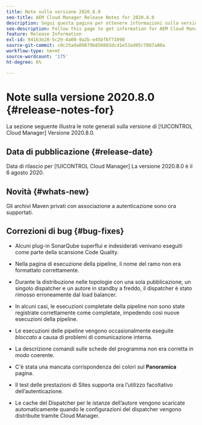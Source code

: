 ```yaml
---
title: Note sulla versione 2020.8.0
seo-title: AEM Cloud Manager Release Notes for 2020.8.0
description: Segui questa pagina per ottenere informazioni sulla versione 2020.8.0 di Cloud Manager
seo-description: Follow this page to get information for AEM Cloud Manager Release 2020.8.0
feature: Release Information
exl-id: 94163e28-5c29-4a00-9a2b-e45bf6f71098
source-git-commit: c0c25ada09879b850883dcd1e53ad05c7087a80a
workflow-type: tm+mt
source-wordcount: '175'
ht-degree: 6%

---
```


# Note sulla versione 2020.8.0 {#release-notes-for}

La sezione seguente illustra le note generali sulla versione di [!UICONTROL Cloud Manager] Versione 2020.8.0.

## Data di pubblicazione {#release-date}

Data di rilascio per [!UICONTROL Cloud Manager] La versione 2020.8.0 è il 6 agosto 2020.

## Novità {#whats-new}

Gli archivi Maven privati con associazione a autenticazione sono ora supportati.

## Correzioni di bug {#bug-fixes}

* Alcuni plug-in SonarQube superflui e indesiderati venivano eseguiti come parte della scansione Code Quality.

* Nella pagina di esecuzione della pipeline, il nome del ramo non era formattato correttamente.

* Durante la distribuzione nelle topologie con una sola pubblicazione, un singolo dispatcher e un autore in standby a freddo, il dispatcher è stato rimosso erroneamente dal load balancer.

* In alcuni casi, le esecuzioni completate della pipeline non sono state registrate correttamente come completate, impedendo così nuove esecuzioni della pipeline.

* Le esecuzioni delle pipeline vengono occasionalmente eseguite *bloccato* a causa di problemi di comunicazione interna.

* La descrizione comandi sulle schede del programma non era corretta in modo coerente.

* C&#39;è stata una mancata corrispondenza dei colori sul **Panoramica** pagina.

* Il test delle prestazioni di Sites supporta ora l’utilizzo facoltativo dell’autenticazione.

* Le cache del Dispatcher per le istanze dell’autore vengono scaricate automaticamente quando le configurazioni del dispatcher vengono distribuite tramite Cloud Manager.
